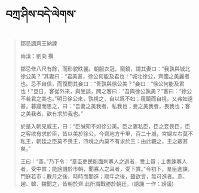 # བཀྲ་ཤིས་བདེ་ལེགས་
> 鄒忌諷齊王納諫
> 
> 兩漢：劉向 撰 
> 
> 鄒忌修八尺有餘，而形貌昳麗。朝服衣冠，窺鏡，謂其妻曰：“我孰與城北徐公美？”其妻曰：“君美甚，徐公何能及君也！”城北徐公，齊國之美麗者也。忌不自信，而復問其妾曰：“吾孰與徐公美？”妾曰：“徐公何能及君也！”旦日，客從外來，與坐談，問之客曰：“吾與徐公孰美？”客曰：“徐公不若君之美也。”明日徐公來，孰視之，自以爲不如；窺鏡而自視，又弗如遠甚。暮寢而思之，曰：“吾妻之美我者，私我也；妾之美我者，畏我也；客之美我者，欲有求於我也。”
> 
> 於是入朝見威王，曰：“臣誠知不如徐公美。臣之妻私臣，臣之妾畏臣，臣之客欲有求於臣，皆以美於徐公。今齊地方千里，百二十城，宮婦左右莫不私王，朝廷之臣莫不畏王，四境之內莫不有求於王：由此觀之，王之蔽甚矣。”
> 
> 王曰：“善。”乃下令：“羣臣吏民能面刺寡人之過者，受上賞；上書諫寡人者，受中賞；能謗譏於市朝，聞寡人之耳者，受下賞。”令初下，羣臣進諫，門庭若市；數月之後，時時而間進；期年之後，雖欲言，無可進者。燕、趙、韓、魏聞之，皆朝於齊.此所謂戰勝於朝廷。(謗譏 一作：謗議)
>